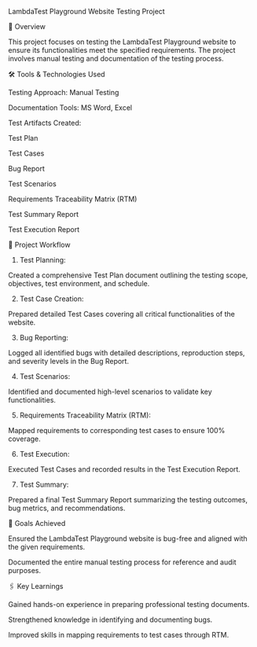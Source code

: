 LambdaTest Playground Website Testing Project

📌 Overview

This project focuses on testing the LambdaTest Playground website to ensure its functionalities meet the specified requirements. The project involves manual testing and documentation of the testing process.

🛠️ Tools & Technologies Used

Testing Approach: Manual Testing

Documentation Tools: MS Word, Excel

Test Artifacts Created:

Test Plan

Test Cases

Bug Report

Test Scenarios

Requirements Traceability Matrix (RTM)

Test Summary Report

Test Execution Report



📑 Project Workflow

1. Test Planning:

Created a comprehensive Test Plan document outlining the testing scope, objectives, test environment, and schedule.



2. Test Case Creation:

Prepared detailed Test Cases covering all critical functionalities of the website.



3. Bug Reporting:

Logged all identified bugs with detailed descriptions, reproduction steps, and severity levels in the Bug Report.



4. Test Scenarios:

Identified and documented high-level scenarios to validate key functionalities.



5. Requirements Traceability Matrix (RTM):

Mapped requirements to corresponding test cases to ensure 100% coverage.



6. Test Execution:

Executed Test Cases and recorded results in the Test Execution Report.



7. Test Summary:

Prepared a final Test Summary Report summarizing the testing outcomes, bug metrics, and recommendations.




🎯 Goals Achieved

Ensured the LambdaTest Playground website is bug-free and aligned with the given requirements.

Documented the entire manual testing process for reference and audit purposes.




🖇️ Key Learnings

Gained hands-on experience in preparing professional testing documents.

Strengthened knowledge in identifying and documenting bugs.

Improved skills in mapping requirements to test cases through RTM.

